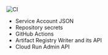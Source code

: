 ![CI](https://github.com/suraj2424/ci-cd-repo-1/actions/workflows/nodejs-ci.yml/badge.svg)


- Service Account JSON
- Repository secrets
- GitHub Actions
- Artifact Registry Writer and its API
- Cloud Run Admin API